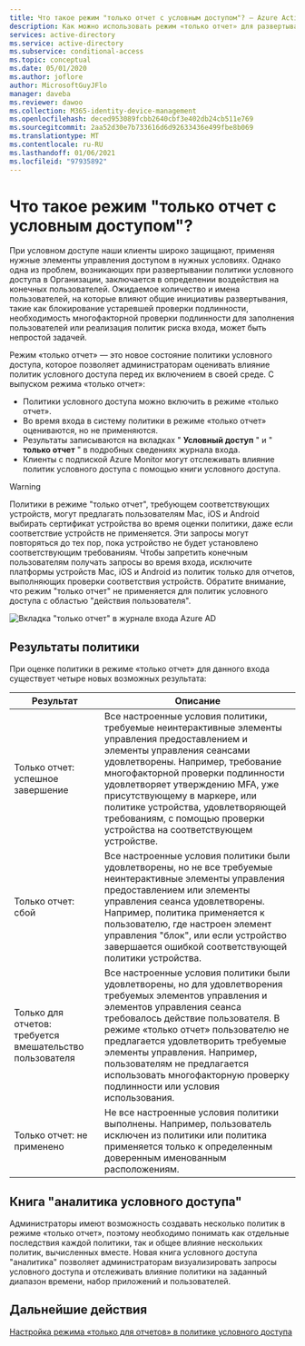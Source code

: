 ```yaml
---
title: Что такое режим "только отчет с условным доступом"? — Azure Active Directory
description: Как можно использовать режим «только отчет» для развертывания политики условного доступа
services: active-directory
ms.service: active-directory
ms.subservice: conditional-access
ms.topic: conceptual
ms.date: 05/01/2020
ms.author: joflore
author: MicrosoftGuyJFlo
manager: daveba
ms.reviewer: dawoo
ms.collection: M365-identity-device-management
ms.openlocfilehash: deced953089fcbb2640cbf3e402db24cb511e769
ms.sourcegitcommit: 2aa52d30e7b733616d6d92633436e499fbe8b069
ms.translationtype: MT
ms.contentlocale: ru-RU
ms.lasthandoff: 01/06/2021
ms.locfileid: "97935892"
---
```

# <a name="what-is-conditional-access-report-only-mode"></a>Что такое режим "только отчет с условным доступом"?

При условном доступе наши клиенты широко защищают, применяя нужные элементы управления доступом в нужных условиях. Однако одна из проблем, возникающих при развертывании политики условного доступа в Организации, заключается в определении воздействия на конечных пользователей. Ожидаемое количество и имена пользователей, на которые влияют общие инициативы развертывания, такие как блокирование устаревшей проверки подлинности, необходимость многофакторной проверки подлинности для заполнения пользователей или реализация политик риска входа, может быть непростой задачей. 

Режим «только отчет» — это новое состояние политики условного доступа, которое позволяет администраторам оценивать влияние политик условного доступа перед их включением в своей среде.  С выпуском режима «только отчет»:

- Политики условного доступа можно включить в режиме «только отчет».
- Во время входа в систему политики в режиме «только отчет» оцениваются, но не применяются.
- Результаты записываются на вкладках " **Условный доступ** " и " **только отчет** " в подробных сведениях журнала входа.
- Клиенты с подпиской Azure Monitor могут отслеживать влияние политик условного доступа с помощью книги условного доступа.

> [!WARNING]
> Политики в режиме "только отчет", требующем соответствующих устройств, могут предлагать пользователям Mac, iOS и Android выбирать сертификат устройства во время оценки политики, даже если соответствие устройств не применяется. Эти запросы могут повторяться до тех пор, пока устройство не будет установлено соответствующим требованиям. Чтобы запретить конечным пользователям получать запросы во время входа, исключите платформы устройств Mac, iOS и Android из политик только для отчетов, выполняющих проверки соответствия устройств. Обратите внимание, что режим "только отчет" не применяется для политик условного доступа с областью "действия пользователя".

![Вкладка "только отчет" в журнале входа Azure AD](./media/concept-conditional-access-report-only/report-only-detail-in-sign-in-log.png)

## <a name="policy-results"></a>Результаты политики

При оценке политики в режиме «только отчет» для данного входа существует четыре новых возможных результата:

| Результат | Описание |
| --- | --- |
| Только отчет: успешное завершение | Все настроенные условия политики, требуемые неинтерактивные элементы управления предоставлением и элементы управления сеансами удовлетворены. Например, требование многофакторной проверки подлинности удовлетворяет утверждению MFA, уже присутствующему в маркере, или политике устройства, удовлетворяющей требованиям, с помощью проверки устройства на соответствующем устройстве. |
| Только отчет: сбой | Все настроенные условия политики были удовлетворены, но не все требуемые неинтерактивные элементы управления предоставлением или элементы управления сеанса удовлетворены. Например, политика применяется к пользователю, где настроен элемент управления "блок", или если устройство завершается ошибкой соответствующей политики устройства. |
| Только для отчетов: требуется вмешательство пользователя | Все настроенные условия политики были удовлетворены, но для удовлетворения требуемых элементов управления и элементов управления сеанса требовалось действие пользователя. В режиме «только отчет» пользователю не предлагается удовлетворить требуемые элементы управления. Например, пользователям не предлагается использовать многофакторную проверку подлинности или условия использования.   |
| Только отчет: не применено | Не все настроенные условия политики выполнены. Например, пользователь исключен из политики или политика применяется только к определенным доверенным именованным расположениям. |

## <a name="conditional-access-insights-workbook"></a>Книга "аналитика условного доступа"

Администраторы имеют возможность создавать несколько политик в режиме «только отчет», поэтому необходимо понимать как отдельные последствия каждой политики, так и общее влияние нескольких политик, вычисленных вместе. Новая книга условного доступа "аналитика" позволяет администраторам визуализировать запросы условного доступа и отслеживать влияние политики на заданный диапазон времени, набор приложений и пользователей. 
 
## <a name="next-steps"></a>Дальнейшие действия

[Настройка режима «только для отчетов» в политике условного доступа](howto-conditional-access-insights-reporting.md)
